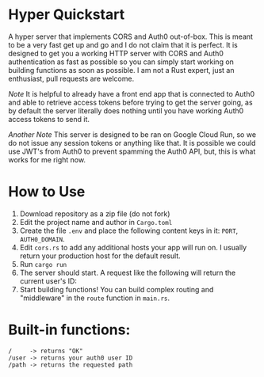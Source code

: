 # Hyper Quickstart
A hyper server that implements CORS and Auth0 out-of-box. This is meant to be a very fast get up and go and I do not claim that it is perfect. It is designed to get you a working HTTP server with CORS and Auth0 authentication as fast as possible so you can simply start working on building functions as soon as possible. I am not a Rust expert, just an enthusiast, pull requests are welcome.

*Note* It is helpful to already have a front end app that is connected to Auth0 and able to retrieve access tokens before trying to get the server going, as by default the server literally does nothing until you have working Auth0 access tokens to send it.

*Another Note* This server is designed to be ran on Google Cloud Run, so we do not issue any session tokens or anything like that. It is possible we could use JWT's from Auth0 to prevent spamming the Auth0 API, but, this is what works for me right now.

# How to Use
1. Download repository as a zip file (do not fork)
2. Edit the project name and author in `Cargo.toml`
3. Create the file `.env` and place the following content keys in it: `PORT`, `AUTH0_DOMAIN`.
4. Edit `cors.rs` to add any additional hosts your app will run on. I usually return your production host for the default result.
5. Run `cargo run`
6. The server should start. A request like the following will return the current user's ID:
7. Start building functions! You can build complex routing and "middleware" in the `route` function in `main.rs`.

# Built-in functions:

```
/     -> returns "OK"
/user -> returns your auth0 user ID
/path -> returns the requested path
```
